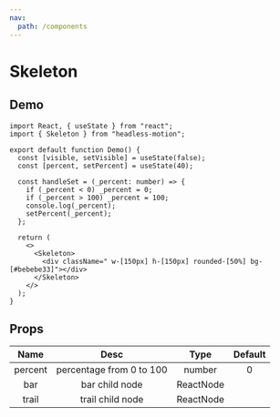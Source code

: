 ```yaml
---
nav:
  path: /components
---
```


# Skeleton

## Demo

```tsx
import React, { useState } from "react";
import { Skeleton } from "headless-motion";

export default function Demo() {
  const [visible, setVisible] = useState(false);
  const [percent, setPercent] = useState(40);

  const handleSet = (_percent: number) => {
    if (_percent < 0) _percent = 0;
    if (_percent > 100) _percent = 100;
    console.log(_percent);
    setPercent(_percent);
  };

  return (
    <>
      <Skeleton>
        <div className=" w-[150px] h-[150px] rounded-[50%] bg-[#bebebe33]"></div>
      </Skeleton>
    </>
  );
}
```

## Props

|  Name   |           Desc           |   Type    | Default |
| :-----: | :----------------------: | :-------: | :-----: |
| percent | percentage from 0 to 100 |  number   |    0    |
|   bar   |      bar child node      | ReactNode |         |
|  trail  |     trail child node     | ReactNode |         |

<!-- | active  | whether show animation in trail node |  boolean  |         | -->
